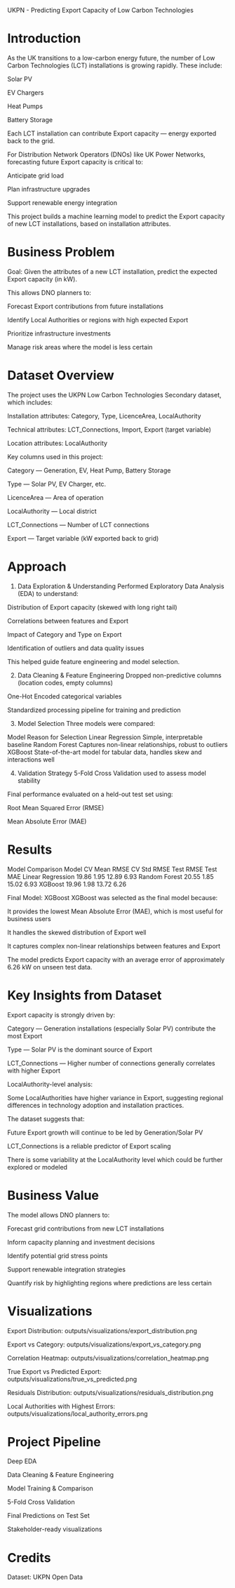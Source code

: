 UKPN - Predicting Export Capacity of Low Carbon Technologies

# Introduction
As the UK transitions to a low-carbon energy future, the number of Low Carbon Technologies (LCT) installations is growing rapidly. These include:

Solar PV

EV Chargers

Heat Pumps

Battery Storage

Each LCT installation can contribute Export capacity — energy exported back to the grid.

For Distribution Network Operators (DNOs) like UK Power Networks, forecasting future Export capacity is critical to:

Anticipate grid load

Plan infrastructure upgrades

Support renewable energy integration

This project builds a machine learning model to predict the Export capacity of new LCT installations, based on installation attributes.

# Business Problem
Goal:
Given the attributes of a new LCT installation, predict the expected Export capacity (in kW).

This allows DNO planners to:

Forecast Export contributions from future installations

Identify Local Authorities or regions with high expected Export

Prioritize infrastructure investments

Manage risk areas where the model is less certain

# Dataset Overview
The project uses the UKPN Low Carbon Technologies Secondary dataset, which includes:

Installation attributes: Category, Type, LicenceArea, LocalAuthority

Technical attributes: LCT_Connections, Import, Export (target variable)

Location attributes: LocalAuthority

Key columns used in this project:

Category — Generation, EV, Heat Pump, Battery Storage

Type — Solar PV, EV Charger, etc.

LicenceArea — Area of operation

LocalAuthority — Local district

LCT_Connections — Number of LCT connections

Export — Target variable (kW exported back to grid)

# Approach
1. Data Exploration & Understanding
Performed Exploratory Data Analysis (EDA) to understand:

Distribution of Export capacity (skewed with long right tail)

Correlations between features and Export

Impact of Category and Type on Export

Identification of outliers and data quality issues

This helped guide feature engineering and model selection.

2. Data Cleaning & Feature Engineering
Dropped non-predictive columns (location codes, empty columns)

One-Hot Encoded categorical variables

Standardized processing pipeline for training and prediction

3. Model Selection
Three models were compared:

Model	Reason for Selection
Linear Regression	Simple, interpretable baseline
Random Forest	Captures non-linear relationships, robust to outliers
XGBoost	State-of-the-art model for tabular data, handles skew and interactions well

4. Validation Strategy
5-Fold Cross Validation used to assess model stability

Final performance evaluated on a held-out test set using:

Root Mean Squared Error (RMSE)

Mean Absolute Error (MAE)

# Results
Model Comparison
Model	CV Mean RMSE	CV Std RMSE	Test RMSE	Test MAE
Linear Regression	19.86	1.95	12.89	6.93
Random Forest	20.55	1.85	15.02	6.93
XGBoost	19.96	1.98	13.72	6.26

Final Model: XGBoost
XGBoost was selected as the final model because:

It provides the lowest Mean Absolute Error (MAE), which is most useful for business users

It handles the skewed distribution of Export well

It captures complex non-linear relationships between features and Export

The model predicts Export capacity with an average error of approximately 6.26 kW on unseen test data.

# Key Insights from Dataset
Export capacity is strongly driven by:

Category — Generation installations (especially Solar PV) contribute the most Export

Type — Solar PV is the dominant source of Export

LCT_Connections — Higher number of connections generally correlates with higher Export

LocalAuthority-level analysis:

Some LocalAuthorities have higher variance in Export, suggesting regional differences in technology adoption and installation practices.

The dataset suggests that:

Future Export growth will continue to be led by Generation/Solar PV

LCT_Connections is a reliable predictor of Export scaling

There is some variability at the LocalAuthority level which could be further explored or modeled

# Business Value
The model allows DNO planners to:

Forecast grid contributions from new LCT installations

Inform capacity planning and investment decisions

Identify potential grid stress points

Support renewable integration strategies

Quantify risk by highlighting regions where predictions are less certain

# Visualizations
Export Distribution:
outputs/visualizations/export_distribution.png

Export vs Category:
outputs/visualizations/export_vs_category.png

Correlation Heatmap:
outputs/visualizations/correlation_heatmap.png

True Export vs Predicted Export:
outputs/visualizations/true_vs_predicted.png

Residuals Distribution:
outputs/visualizations/residuals_distribution.png

Local Authorities with Highest Errors:
outputs/visualizations/local_authority_errors.png

# Project Pipeline
Deep EDA

Data Cleaning & Feature Engineering

Model Training & Comparison

5-Fold Cross Validation

Final Predictions on Test Set

Stakeholder-ready visualizations

# Credits
Dataset: UKPN Open Data

